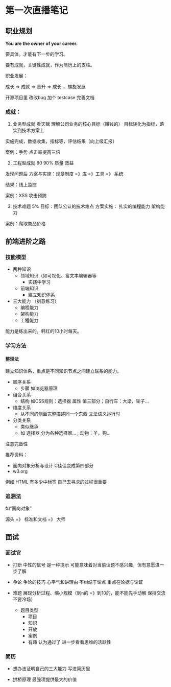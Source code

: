 # 第一次直播笔记

## 职业规划

**You are the owner of your career.**

要具体。才能有下一步的学习。

要有成就，关键性成就，作为简历上的支柱。


职业发展：

成长 => 成就 => 晋升 => 成长 ...     螺旋发展

开源项目里  改改bug 加个 testcase 完善文档


### 成就：
1. 业务型成就 看天赋
理解公司业务的核心目标（赚钱的）
目标转化为指标，落实到技术方案上


实施完成，数据收集，指标等，评估结果（向上级汇报）

案例：手势 点击率提高三倍

2. 工程型成就 80 90%
质量 效益

发现问题后
方案与实施：规章制度 =》库 =》工具 =》 系统

结果：线上监控

案例：XSS 攻击预防


3. 技术难题 5%
目标：团队公认的技术难点
方案实施： 扎实的编程能力 架构能力

案例：爬取商品价格





## 前端进阶之路


### 技能模型

* 两种知识
  * 领域知识（如可视化、富文本编辑器等
    * 实践中学习
  * 前端知识
    * 建立知识体系
* 三大能力 （刻意练习）
  * 编程能力
  * 架构能力
  * 工程能力


能力是练出来的。韩红的10小时每天。

### 学习方法

#### 整理法

建立知识体系，重点是不同知识节点之间建立联系的能力。


* 顺序关系
  * 步骤 如浏览器原理
* 组合关系
  * 结构 如CSS规则：选择器 属性 值三部分；自行车：大梁，轮子...
* 维度关系
  * 从不同的侧面完整描述同一个东西 文法语义运行时
* 分类关系
  * 类似继承
  * 如 选择器 分为各种选择器… ; 动物：羊，狗...

注意完备性

推荐资料：
  * 面向对象分析与设计 C佳佳变成第四部分
  * w3.org


例如 HTML 有多少中标签 自己去寻求的过程很重要




### 追溯法
如“面向对象”

源头 =》 标准和文档 =》 大师






## 面试

### 面试官

* 打断 中性的信号 是一种提示 可能意味着对当前话题不感兴趣，但有意愿进一步了解

* 争论 争论的技巧 心平气和讲理由 不纠结于论点 重点在论据与论证

* 难题 展现分析过程、缩小规模（到n的 =》到10的，能不能先手动解  保持交流  不要冷场）
  * 题目类型
    * 项目
    * 知识
    * 开放
    * 案例
    * 有趣 认为通过了 进一步看看思维的活跃性




### 简历

* 想办法证明自己的三大能力 写进简历里

* 拱桥原理 最强项提供最大的价值